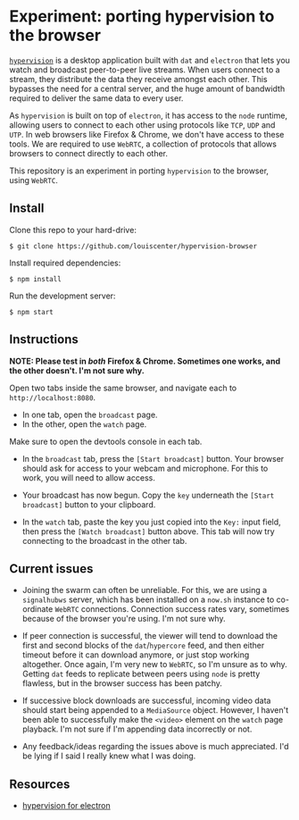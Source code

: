 # Experiment: porting hypervision to the browser
[`hypervision`](https://louis.center/p2p-hypervision) is a desktop application built with `dat` and `electron` that lets you watch and broadcast peer-to-peer live streams. When users connect to a stream, they distribute the data they receive amongst each other. This bypasses the need for a central server, and the huge amount of bandwidth required to deliver the same data to every user.

As `hypervision` is built on top of `electron`, it has access to the `node` runtime, allowing users to connect to each other using protocols like `TCP`, `UDP` and `UTP`. In web browsers like Firefox & Chrome, we don't have access to these tools. We are required to use `WebRTC`, a collection of protocols that allows browsers to connect directly to each other.

This repository is an experiment in porting `hypervision` to the browser, using `WebRTC`.

## Install
Clone this repo to your hard-drive:
```
$ git clone https://github.com/louiscenter/hypervision-browser
```

Install required dependencies:
```
$ npm install
```

Run the development server:
```
$ npm start
```

## Instructions
**NOTE: Please test in *both* Firefox & Chrome. Sometimes one works, and the other doesn't. I'm not sure why.**

Open two tabs inside the same browser, and navigate each to `http://localhost:8080`.

- In one tab, open the `broadcast` page.
- In the other, open the `watch` page.

Make sure to open the devtools console in each tab.

- In the `broadcast` tab, press the `[Start broadcast]` button. Your browser should ask for access to your webcam and microphone. For this to work, you will need to allow access.

- Your broadcast has now begun. Copy the `key` underneath the `[Start broadcast]` button to your clipboard.

- In the `watch` tab, paste the key you just copied into the `Key:` input field, then press the `[Watch broadcast]` button above. This tab will now try connecting to the broadcast in the other tab.

## Current issues
- Joining the swarm can often be unreliable. For this, we are using a `signalhubws` server, which has been installed on a `now.sh` instance to co-ordinate `WebRTC` connections. Connection success rates vary, sometimes because of the browser you're using. I'm not sure why.

- If peer connection is successful, the viewer will tend to download the first and second blocks of the `dat`/`hypercore` feed, and then either timeout before it can download anymore, or just stop working altogether. Once again, I'm very new to `WebRTC`, so I'm unsure as to why. Getting `dat` feeds to replicate between peers using `node` is pretty flawless, but in the browser success has been patchy.

- If successive block downloads are successful, incoming video data should start being appended to a `MediaSource` object. However, I haven't been able to successfully make the `<video>` element on the `watch` page playback. I'm not sure if I'm appending data incorrectly or not.

- Any feedback/ideas regarding the issues above is much appreciated. I'd be lying if I said I really knew what I was doing.

## Resources
- [hypervision for electron](https://github.com/mafintosh/hypervision/)
